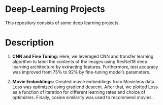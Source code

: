 # Deep-Learning Projects
This repository consists of some deep learning projects.
# Description
1. **CNN and Fine Tuning:** Here, we leveraged CNN and transfer learning algorithm to label the contents of the images using ResNet18 deep learning architecture by extracting features. Furthermore, test accuracy was improved from 75% to 92% by fine-tuning model’s parameters.

2. **Movie Embeddings:** Created movie embeddings from Movielens data. Loss was optimized using gradiend descent. After that, we plotted Loss as a function of iteration for different learning rates and choice of optimizers. Finally, cosine similarity was used to recommend movies.
